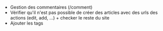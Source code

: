 * Gestion des commentaires (/comment)
* Vérifier qu'il n'est pas possible de créer des articles avec des urls des actions (edit, add, ...) + checker le reste du site
* Ajouter les tags